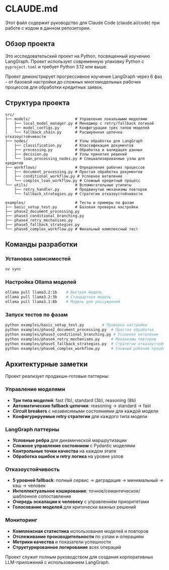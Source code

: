 # CLAUDE.md

Этот файл содержит руководство для Claude Code (claude.ai/code) при работе с кодом в данном репозитории.

## Обзор проекта

Это исследовательский проект на Python, посвященный изучению LangGraph. Проект использует современную упаковку Python с `pyproject.toml` и требует Python 3.12 или выше.

Проект демонстрирует прогрессивное изучение LangGraph через 6 фаз - от базовой настройки до сложных многомодельных рабочих процессов для обработки кредитных заявок.

## Структура проекта

```
src/
├── models/                    # Управление локальными моделями
│   ├── local_model_manager.py # Менеджер с retry/fallback логикой
│   ├── model_configs.py       # Конфигурации трех типов моделей
│   └── fallback_chain.py      # Расширенная цепочка отказоустойчивости
├── nodes/                     # Узлы обработки для LangGraph
│   ├── classification.py      # Классификация документов
│   ├── processing.py          # Обработка и валидация данных
│   ├── decision.py            # Узлы принятия решений
│   └── loan_processing_nodes.py # Специализированные узлы для кредитов
├── workflows/                 # Определения рабочих процессов
│   ├── document_processing.py # Простая обработка документов
│   ├── conditional_workflow.py # Условное ветвление
│   └── complex_loan_workflow.py # Сложный кредитный процесс
└── utils/                     # Вспомогательные утилиты
    ├── retry_handler.py       # Продвинутые механизмы повторов
    └── fallback_strategies.py # Стратегии отказоустойчивости

examples/                      # Тесты и примеры по фазам
├── basic_setup_test.py        # Базовая проверка настройки
├── phase2_document_processing.py
├── phase3_conditional_branching.py  
├── phase4_retry_mechanisms.py
├── phase5_fallback_strategies.py
└── phase6_complex_workflow.py # Финальный комплексный тест
```

## Команды разработки

### Установка зависимостей
```bash
uv sync
```

### Настройка Ollama моделей  
```bash
ollama pull llama3.2:1b    # Быстрая модель
ollama pull llama3.2:3b    # Стандартная модель  
ollama pull llama3.1:8b    # Модель для рассуждений
```

### Запуск тестов по фазам
```bash
python examples/basic_setup_test.py        # Проверка настройки
python examples/phase2_document_processing.py  # Простая обработка
python examples/phase3_conditional_branching.py # Условное ветвление
python examples/phase4_retry_mechanisms.py     # Механизмы повторов
python examples/phase5_fallback_strategies.py  # Стратегии отказоустойчивости  
python examples/phase6_complex_workflow.py     # Сложный рабочий процесс (ФИНАЛ)
```

## Архитектурные заметки

Проект реализует продакшн-готовые паттерны:

### Управление моделями
- **Три типа моделей**: fast (1b), standard (3b), reasoning (8b)
- **Автоматические fallback цепочки**: reasoning → standard → fast
- **Circuit breakers** с независимыми состояниями для каждой модели
- **Конфигурируемые retry стратегии** для каждого типа модели

### LangGraph паттерны  
- **Условные ребра** для динамической маршрутизации
- **Сложное управление состоянием** с Pydantic моделями
- **Контрольные точки качества** на каждом этапе
- **Обработка ошибок и retry логика** на уровне узлов

### Отказоустойчивость
- **5 уровней fallback**: полный сервис → деградация → минимальный → кэш → человек
- **Интеллектуальное кэширование**: точное/семантическое/шаблонное сопоставление
- **Очередь эскалации к человеку** с управлением приоритетами
- **Голосование моделей** для критически важных решений

### Мониторинг
- **Комплексная статистика** использования моделей и повторов
- **Отслеживание производительности** по узлам и операциям  
- **Метрики качества** и показатели успешности
- **Структурированное логирование** всех операций

Проект служит полным руководством для создания корпоративных LLM-приложений с использованием LangGraph.